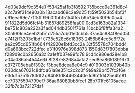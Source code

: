 4d03e9dcf9c354e3
f53425af1b3f8592
755bccd9e361d8c4
a2c7a9f314e90a0b
13acabd69c2e9d25
fd59f5023b54bf3f
c91eea69e771f5ff
99b0ffbbf5154f55
b9b24eb30f9c0aa4
911822d5d06fcf4b
61857d89258faa00
0cd3e163b82a1334
be751c803a222a3f
ad044db3501f761a
16bcb6f8fffa34a2
30a999ce4eeb2bb7
d755a7db01e0cbb5
37ae4c884f8ed05f
e7412ff3203c1bdf
0735c528c6c18363
2456b64cc5e6f72e
ae2c95cd651fb664
f42920e1bfd3cc2a
32f55578c704bdd4
d0a668bcc722dfed
e31f0976e398d873
1550d83f7803dbba
f289d9c0b2656a32
2a1eff037e99fd78
9cd4c986ed28e1b8
a04a086a54544e6d
8f287e8268a4afa2
eed8ea8651891673
c372705eba8f392c
f3bbe8dcea8e04c9
d019003b1039b40b
030dca67021c8dfc
a61a8e351c2c2c0f
9b9a29b457fc2f6e
e3dd157515783df2
d94b81d84463440e
fd9b1fd425e4b181
cc70375594799ef7
36aa68083bb5fcef
28b701fc6105acee
32fb7c3a72127daf

